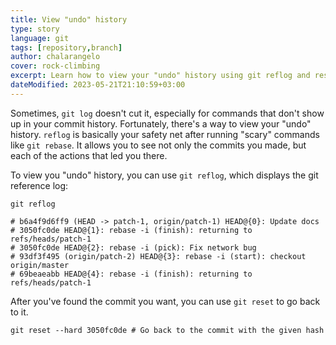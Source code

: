 ```yaml
---
title: View "undo" history
type: story
language: git
tags: [repository,branch]
author: chalarangelo
cover: rock-climbing
excerpt: Learn how to view your "undo" history using git reflog and reset your repository to a previous state.
dateModified: 2023-05-21T21:10:59+03:00
---
```


Sometimes, `git log` doesn't cut it, especially for commands that don't show up in your commit history. Fortunately, there's a way to view your "undo" history. `reflog` is basically your safety net after running "scary" commands like `git rebase`. It allows you to see not only the commits you made, but each of the actions that led you there.

To view you "undo" history, you can use `git reflog`, which displays the git reference log:

```shell
git reflog

# b6a4f9d6ff9 (HEAD -> patch-1, origin/patch-1) HEAD@{0}: Update docs
# 3050fc0de HEAD@{1}: rebase -i (finish): returning to refs/heads/patch-1
# 3050fc0de HEAD@{2}: rebase -i (pick): Fix network bug
# 93df3f495 (origin/patch-2) HEAD@{3}: rebase -i (start): checkout origin/master
# 69beaeabb HEAD@{4}: rebase -i (finish): returning to refs/heads/patch-1
```

After you've found the commit you want, you can use `git reset` to go back to it.

```shell
git reset --hard 3050fc0de # Go back to the commit with the given hash
```
